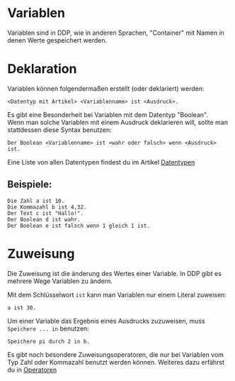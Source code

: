 <to-do></to-do>

# Variablen

Variablen sind in DDP, wie in anderen Sprachen, "Container" mit Namen in denen Werte gespeichert werden.

# Deklaration
Variablen können folgendermaßen erstellt (oder deklariert) werden:

```ddp
<Datentyp mit Artikel> <Variablenname> ist <Ausdruck>.
```

Es gibt eine Besonderheit bei Variablen mit dem Datentyp "Boolean".\
Wenn man solche Variablen mit einem Ausdruck deklarieren will, sollte man stattdessen diese Syntax benutzen:
```ddp
Der Boolean <Variablenname> ist <wahr oder falsch> wenn <Ausdruck> ist. 
```
Eine Liste von allen Datentypen findest du im Artikel [Datentypen](?p=Programmierung/Datentypen)

## Beispiele:
```dpp
Die Zahl a ist 10.
Die Kommazahl b ist 4,32.
Der Text c ist "Hallo!".
Der Boolean d ist wahr.
Der Boolean e ist falsch wenn 1 gleich 1 ist. 
```

# Zuweisung
Die Zuweisung ist die änderung des Wertes einer Variable. In DDP gibt es mehrere Wege Variablen zu ändern.

Mit dem Schlüsselwort `ist` kann man Variablen nur einem Literal zuweisen:
```ddp
a ist 30.
```

Um einer Variable das Ergebnis eines Ausdrucks zuzuweisen, muss `Speichere ... in` benutzen:
```ddp
Speichere pi durch 2 in b.
```

Es gibt noch besondere Zuweisungsoperatoren, die nur bei Variablen vom Typ Zahl oder Kommazahl benutzt werden können. Weiteres dazu erfährst du in [Operatoren](?p=Programmierung/Operatoren)